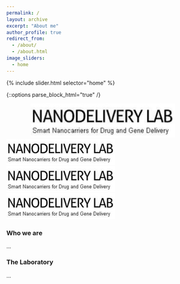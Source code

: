 ```yaml
---
permalink: /
layout: archive
excerpt: "About me"
author_profile: true
redirect_from:
  - /about/
  - /about.html
image_sliders:
  - home
---
```


{% include slider.html selector="home" %}

{::options parse_block_html="true" /}

<div style="text-align: center">
<img src='./images/logo_lab_cut.jpg' style='width: 75%'>
</div>

<body align="justify">

<div id="slider">
  <img src="./images/logo_lab_cut.jpg" alt="alt text 1">
  <img src="./images/logo_lab_cut.jpg" alt="alt text 2">
  <img src="./images/logo_lab_cut.jpg" alt="alt text 3">
</div>

### Who we are

...

### The Laboratory

...
